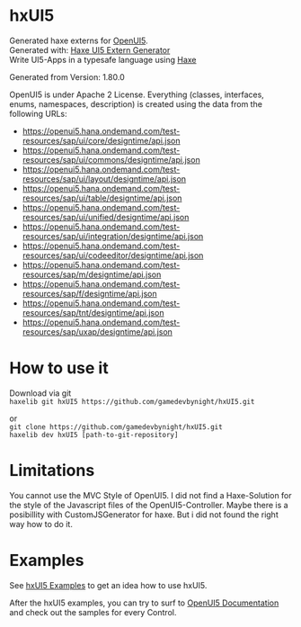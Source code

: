 # hxUI5
Generated haxe externs for [OpenUI5](https://openui5.hana.ondemand.com/).   
Generated with: [Haxe UI5 Extern Generator](https://github.com/gamedevbynight/hxUI5Generator)  
Write UI5-Apps in a typesafe language using [Haxe](https://haxe.org/)

Generated from Version:
1.80.0 

OpenUI5 is under Apache 2 License.
Everything (classes, interfaces, enums, namespaces, description) is created using the data from the following URLs:
* https://openui5.hana.ondemand.com/test-resources/sap/ui/core/designtime/api.json
* https://openui5.hana.ondemand.com/test-resources/sap/ui/commons/designtime/api.json
* https://openui5.hana.ondemand.com/test-resources/sap/ui/layout/designtime/api.json
* https://openui5.hana.ondemand.com/test-resources/sap/ui/table/designtime/api.json
* https://openui5.hana.ondemand.com/test-resources/sap/ui/unified/designtime/api.json
* https://openui5.hana.ondemand.com/test-resources/sap/ui/integration/designtime/api.json
* https://openui5.hana.ondemand.com/test-resources/sap/ui/codeeditor/designtime/api.json
* https://openui5.hana.ondemand.com/test-resources/sap/m/designtime/api.json
* https://openui5.hana.ondemand.com/test-resources/sap/f/designtime/api.json
* https://openui5.hana.ondemand.com/test-resources/sap/tnt/designtime/api.json
* https://openui5.hana.ondemand.com/test-resources/sap/uxap/designtime/api.json

# How to use it
Download via git  
``` haxelib git hxUI5 https://github.com/gamedevbynight/hxUI5.git ```

or  
``` git clone https://github.com/gamedevbynight/hxUI5.git ```  
``` haxelib dev hxUI5 [path-to-git-repository] ```

# Limitations
You cannot use the MVC Style of OpenUI5. I did not find a Haxe-Solution for the style of the Javascript files of the OpenUI5-Controller. Maybe there is a posibillity with CustomJSGenerator for haxe. But i did not found the right way how to do it. 

# Examples
See [hxUI5 Examples](https://github.com/gamedevbynight/hxUI5-Examples.git) to get an idea how to use hxUI5.

After the hxUI5 examples, you can try to surf to [OpenUI5 Documentation](https://openui5.hana.ondemand.com/#/topic) and check out the samples for every Control.

